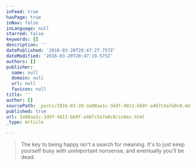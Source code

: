 ```yaml
---
inFeed: true
hasPage: true
inNav: false
inLanguage: null
starred: false
keywords: []
description: ''
datePublished: '2016-03-20T20:47:27.757Z'
dateModified: '2016-03-20T20:47:19.575Z'
authors: []
publisher:
  name: null
  domain: null
  url: null
  favicon: null
title: ''
author: []
sourcePath: _posts/2016-03-20-3a08aa1c-3ddf-4811-bb9f-a467c5a7e0c0.md
published: true
url: 3a08aa1c-3ddf-4811-bb9f-a467c5a7e0c0/index.html
_type: Article

---
```

> The key to being happy isn't a search for meaning. It's to just keep yourself busy with unimportant nonsense, and eventually you'll be dead.